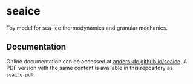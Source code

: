# seaice
Toy model for sea-ice thermodynamics and granular mechanics.

## Documentation
Online documentation can be accessed at 
[anders-dc.github.io/seaice](https://anders-dc.github.io/seaice).  A PDF version 
with the same content is available in this repository as `seaice.pdf`.
